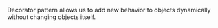 Decorator pattern allows us to add new behavior to objects dynamically without changing objects itself.